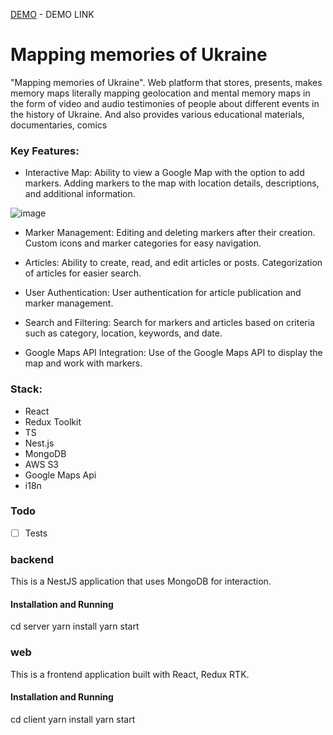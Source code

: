 [DEMO](https://mapping-memories.onrender.com/) - DEMO LINK

# Mapping memories of Ukraine
 "Mapping memories of Ukraine". Web platform that stores, presents, makes memory maps literally mapping geolocation and mental memory maps in the form of video and audio testimonies of people about different events in the history of Ukraine.  And also provides various educational materials, documentaries, comics

### Key Features:

- Interactive Map:
Ability to view a Google Map with the option to add markers.
Adding markers to the map with location details, descriptions, and additional information.

![image](https://github.com/Vayts/mapping-memories/assets/54949928/c0316d9c-1279-4903-87fb-792053b2944a)


- Marker Management:
Editing and deleting markers after their creation.
Custom icons and marker categories for easy navigation.

- Articles:
Ability to create, read, and edit articles or posts.
Categorization of articles for easier search.

- User Authentication:
User authentication for article publication and marker management.

- Search and Filtering:
Search for markers and articles based on criteria such as category, location, keywords, and date.

- Google Maps API Integration:
Use of the Google Maps API to display the map and work with markers.

### Stack:

- React
- Redux Toolkit
- TS
- Nest.js
- MongoDB
- AWS S3
- Google Maps Api
- i18n

### Todo

- [ ] Tests

### backend

This is a NestJS application that uses MongoDB for interaction.

#### Installation and Running

cd server
yarn install
yarn start

### web
This is a frontend application built with React, Redux RTK.

#### Installation and Running
cd client
yarn install
yarn start

